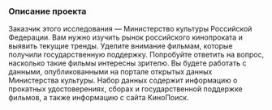### Описание проекта
Заказчик этого исследования — Министерство культуры Российской Федерации. 
Вам нужно изучить рынок российского кинопроката и выявить текущие тренды. Уделите внимание фильмам, которые получили государственную поддержку. Попробуйте ответить на вопрос, насколько такие фильмы интересны зрителю. 
Вы будете работать с данными, опубликованными на портале открытых данных Министерства культуры. Набор данных содержит информацию о прокатных удостоверениях, сборах и государственной поддержке фильмов, а также информацию с сайта КиноПоиск. 
